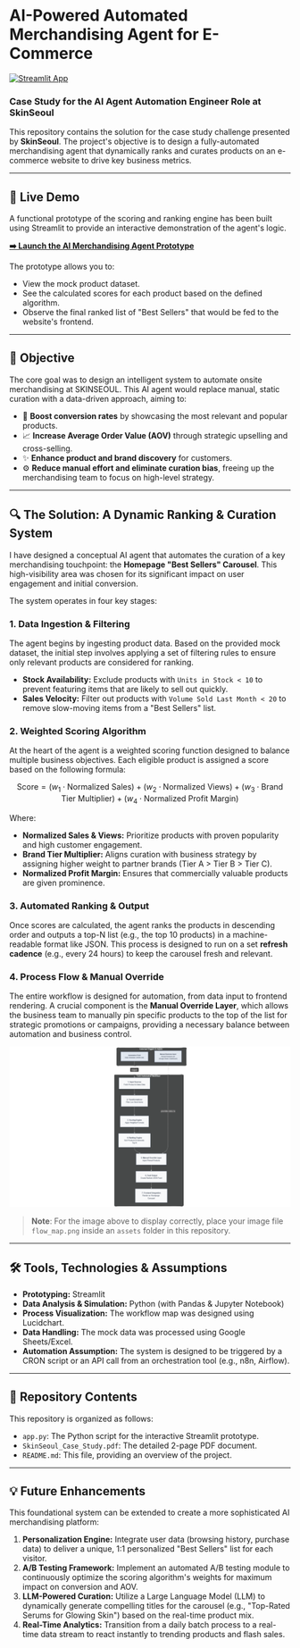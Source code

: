 # AI-Powered Automated Merchandising Agent for E-Commerce

[![Streamlit App](https://static.streamlit.io/badges/streamlit_badge_black_white.svg)](https://ai-merchandising-agent.streamlit.app/)

### Case Study for the AI Agent Automation Engineer Role at SkinSeoul

This repository contains the solution for the case study challenge presented by **SkinSeoul**. The project's objective is to design a fully-automated merchandising agent that dynamically ranks and curates products on an e-commerce website to drive key business metrics.

---

## 🚀 Live Demo

A functional prototype of the scoring and ranking engine has been built using Streamlit to provide an interactive demonstration of the agent's logic.

**[➡️ Launch the AI Merchandising Agent Prototype](https://ai-merchandising-agent.streamlit.app/)**

The prototype allows you to:
-   View the mock product dataset.
-   See the calculated scores for each product based on the defined algorithm.
-   Observe the final ranked list of "Best Sellers" that would be fed to the website's frontend.

---

## 🎯 Objective

The core goal was to design an intelligent system to automate onsite merchandising at SKINSEOUL. This AI agent would replace manual, static curation with a data-driven approach, aiming to:

-   🚀 **Boost conversion rates** by showcasing the most relevant and popular products.
-   📈 **Increase Average Order Value (AOV)** through strategic upselling and cross-selling.
-   ✨ **Enhance product and brand discovery** for customers.
-   ⚙️ **Reduce manual effort and eliminate curation bias**, freeing up the merchandising team to focus on high-level strategy.

---

## 🔍 The Solution: A Dynamic Ranking & Curation System

I have designed a conceptual AI agent that automates the curation of a key merchandising touchpoint: the **Homepage "Best Sellers" Carousel**. This high-visibility area was chosen for its significant impact on user engagement and initial conversion.

The system operates in four key stages:

### 1. Data Ingestion & Filtering

The agent begins by ingesting product data. Based on the provided mock dataset, the initial step involves applying a set of filtering rules to ensure only relevant products are considered for ranking.

-   **Stock Availability:** Exclude products with `Units in Stock < 10` to prevent featuring items that are likely to sell out quickly.
-   **Sales Velocity:** Filter out products with `Volume Sold Last Month < 20` to remove slow-moving items from a "Best Sellers" list.

### 2. Weighted Scoring Algorithm

At the heart of the agent is a weighted scoring function designed to balance multiple business objectives. Each eligible product is assigned a score based on the following formula:

$$
\text{Score} = (w_1 \cdot \text{Normalized Sales}) + (w_2 \cdot \text{Normalized Views}) + (w_3 \cdot \text{Brand Tier Multiplier}) + (w_4 \cdot \text{Normalized Profit Margin})
$$

Where:
-   **Normalized Sales & Views:** Prioritize products with proven popularity and high customer engagement.
-   **Brand Tier Multiplier:** Aligns curation with business strategy by assigning higher weight to partner brands (Tier A > Tier B > Tier C).
-   **Normalized Profit Margin:** Ensures that commercially valuable products are given prominence.

### 3. Automated Ranking & Output

Once scores are calculated, the agent ranks the products in descending order and outputs a top-N list (e.g., the top 10 products) in a machine-readable format like JSON. This process is designed to run on a set **refresh cadence** (e.g., every 24 hours) to keep the carousel fresh and relevant.

### 4. Process Flow & Manual Override

The entire workflow is designed for automation, from data input to frontend rendering. A crucial component is the **Manual Override Layer**, which allows the business team to manually pin specific products to the top of the list for strategic promotions or campaigns, providing a necessary balance between automation and business control.

![Process Flow Map](flow_map.png)
> **Note**: For the image above to display correctly, place your image file `flow_map.png` inside an `assets` folder in this repository.

---

## 🛠️ Tools, Technologies & Assumptions

-   **Prototyping:** Streamlit
-   **Data Analysis & Simulation:** Python (with Pandas & Jupyter Notebook)
-   **Process Visualization:** The workflow map was designed using Lucidchart.
-   **Data Handling:** The mock data was processed using Google Sheets/Excel.
-   **Automation Assumption:** The system is designed to be triggered by a CRON script or an API call from an orchestration tool (e.g., n8n, Airflow).

---

## 📂 Repository Contents

This repository is organized as follows:

-   `app.py`: The Python script for the interactive Streamlit prototype.
-   `SkinSeoul_Case_Study.pdf`: The detailed 2-page PDF document.
-   `README.md`: This file, providing an overview of the project.

---

## 💡 Future Enhancements

This foundational system can be extended to create a more sophisticated AI merchandising platform:

1.  **Personalization Engine:** Integrate user data (browsing history, purchase data) to deliver a unique, 1:1 personalized "Best Sellers" list for each visitor.
2.  **A/B Testing Framework:** Implement an automated A/B testing module to continuously optimize the scoring algorithm's weights for maximum impact on conversion and AOV.
3.  **LLM-Powered Curation:** Utilize a Large Language Model (LLM) to dynamically generate compelling titles for the carousel (e.g., "Top-Rated Serums for Glowing Skin") based on the real-time product mix.
4.  **Real-Time Analytics:** Transition from a daily batch process to a real-time data stream to react instantly to trending products and flash sales.
